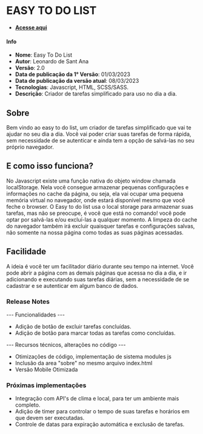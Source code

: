 # EASY TO DO LIST

  - [**Acesse aqui**](https://lsantanaa.github.io/easy-to-do-list)

#### Info
 * **Nome**: Easy To Do List
 * **Autor**: Leonardo de Sant Ana
 * **Versão**: 2.0
 * **Data de publicação da 1° Versão**: 01/03/2023 
 * **Data de publicação da versão atual**: 08/03/2023 
 * **Tecnologias**: Javascript, HTML, SCSS/SASS.
 * **Descrição**: Criador de tarefas simplificado para uso no dia a dia.

## Sobre
 Bem vindo ao easy to do list, um criador de tarefas simplificado que vai te ajudar no seu dia a dia.
 Você vai poder criar suas tarefas de forma rápida, sem necessidade de se autenticar e ainda tem a opção de salvá-las
 no seu próprio navegador.

## E como isso funciona?
  No Javascript existe uma função nativa do objeto window chamada localStorage. Nela você consegue armazenar pequenas configurações e informações no cache da página, ou seja, ela vai ocupar uma pequena memória virtual no navegador, onde estará disponível mesmo que você feche o browser. O Easy to do list usa o local storage para armazenar suas tarefas, mas não se preocupe, é você que está no comando! você pode optar por salvá-las e/ou excluí-las a qualquer momento.
  A limpeza do cache do navegador também irá excluir quaisquer tarefas e configurações salvas, não somente na nossa página como todas as suas páginas acessadas.

## Facilidade
  A ideia é você ter um facilitador diário durante seu tempo na internet.
  Você pode abrir a página com as demais páginas que acessa no dia a dia, e ir adicionando e executando suas tarefas diárias, sem a necessidade de se cadastrar e se autenticar em algum banco de dados.

### Release Notes

--- Funcionalidades --- 
* Adição de botão de excluir tarefas concluídas.
* Adição de botão para marcar todas as tarefas como concluídas.

--- Recursos técnicos, alterações no código --- 
* Otimizações de código, implementação de sistema modules js
* Inclusão da area "sobre" no mesmo arquivo index.html
* Versão Mobile Otimizada

### Próximas implementações
* Integração com API's de clima e local, para ter um ambiente mais completo.
* Adição de timer para controlar o tempo de suas tarefas e horários em que devem ser executadas.
* Controle de datas para expiração automática e exclusão de tarefas.
